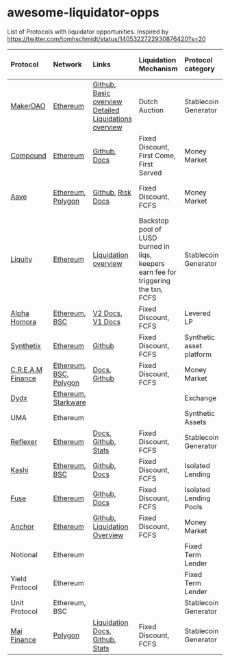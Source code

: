 # awesome-liquidator-opps


List of Protocols with liquidator opportunities. Inspired by https://twitter.com/tomhschmidt/status/1405322722930876420?s=20



| Protocol           | Network                  | Links   | Liquidation Mechanism  | Protocol category      |Liquidator Incentive|Keeper Capital Requirements|Reference Keeper Implementation|
|:-------------------|:------------------------ |:---------|:------|:-----------------------|:--------------------|:---------------------|:----------------------------------|
|[MakerDAO](https://makerdao.com/en/)|[Ethereum](https://ethereum.org/en/)|[Github](https://github.com/makerdao), [Basic overview](https://community-development.makerdao.com/en/learn/vaults/liquidation/) [Detailed Liquidations overview](https://docs.makerdao.com/smart-contract-modules/dog-and-clipper-detailed-documentation)|Dutch Auction|Stablecoin Generator|13%|Liq 2.0: None, Flashloanable ⚡|[Liq 2.0 Reference Keeper](https://github.com/makerdao/auction-demo-keeper)|
|[Compound](https://compound.finance/)|[Ethereum](https://ethereum.org/en/)|[Github](https://github.com/compound-finance/compound-protocol), [Docs](https://compound.finance/docs/comptroller#liquidation-incentive)|Fixed Discount, First Come, First Served|Money Market            |8% of borrower's collateral|Flashloanable ⚡||
|[Aave](https://aave.com/)|[Ethereum](https://ethereum.org/en/), [Polygon](https://polygon.technology/)|[Github](https://github.com/aave/protocol-v2), [Risk Docs](https://docs.aave.com/risk/asset-risk/risk-parameters)|Fixed Discount, FCFS|Money Market            |Variable depending on the asset|Flashloanable ⚡||
|[Liquity](https://liquity.fi/)|[Ethereum](https://ethereum.org/en/)|[Liquidation overview](https://docs.liquity.org/faq/stability-pool-and-liquidations)|Backstop pool of LUSD burned in liqs, keepers earn fee for triggering the txn, FCFS|Stablecoin Generator|200 LUSD + 0.5%|None, capital risk taken by backstop pool||
|[Alpha Homora](https://alphafinance.io)|[Ethereum](https://ethereum.org/en/), [BSC](https://www.binance.org/en/smartChain)|[V2 Docs](https://alphafinancelab.gitbook.io/alpha-homora-v2/liquidators/untitled#how-to-liquidate-a-position-and-earn-bounty), [V1 Docs](https://alphafinancelab.gitbook.io/alpha-homora/what-is-alpha-homora)|Fixed Discount, FCFS|Levered LP|5%|?||
|[Synthetix](https://synthetix.io/)|[Ethereum](https://ethereum.org/en/)|[Github](https://github.com/Synthetixio/synthetix)|Fixed Discount, FCFS|Synthetic asset platform|10%, 3 day liq delay|?||
|[C.R.E.A.M Finance](https://cream.finance/)|[Ethereum](https://ethereum.org/en/), [BSC](https://www.binance.org/en/smartChain), [Polygon](https://polygon.technology/)|[Docs](https://docs.cream.finance/developer/crtokens#liquidate-borrow), [Github](https://github.com/CreamFi/compound-protocol)|Fixed Discount, FCFS|Money Market|[8%](https://etherscan.io/readContract?m=normal&a=0x3d5BC3c8d13dcB8bF317092d84783c2697AE9258&v=0x4b147984b0314260fda782a7f508749df4e5a083#readCollapse29)|Flashloanable ⚡||
|[Dydx](https://dydx.exchange/)|[Ethereum](https://ethereum.org/en/), [Starkware](https://starkware.co/product/starkex/)|          |       |Exchange                |||
|UMA                 |Ethereum                  |          |       |Synthetic Assets        |||
|[Reflexer](https://reflexer.finance/)|[Ethereum](https://ethereum.org/en/)|[Docs](https://docs.reflexer.finance/), [Github](https://github.com/reflexer-labs/geb), [Stats](https://stats.reflexer.finance/)|Fixed Discount, FCFS|Stablecoin Generator|12%|Flashloanable ⚡|[Geb Auction Keeper](https://github.com/reflexer-labs/auction-keeper)|
|[Kashi](https://github.com/sushiswap/kashi-lending)|[Ethereum](https://ethereum.org/en/), [BSC](https://www.binance.org/en/smartChain)|[Github](https://github.com/sushiswap/kashi-lending), [Docs](https://docs.sushi.com/products/kashi-lending)|Fixed Discount, FCFS|Isolated Lending|12%|?||
|[Fuse](https://app.rari.capital/fuse/)|[Ethereum](https://ethereum.org/en/)|[Github](https://github.com/Rari-Capital/compound-protocol), [Docs](https://docs.rari.capital/fuse/#liquidate-borrow)|Fixed Discount, FCFS|Isolated Lending Pools|Variable across pools|Flashloanable ⚡|[Fuse Liquidator](https://github.com/Rari-Capital/fuse-liquidator-bot)|
|[Anchor](https://inverse.finance/banking)      |[Ethereum](https://ethereum.org/en/)|[Github](https://github.com/InverseFinance/anchor), [Liquidation Overview](https://docs.inverse.finance/user-guides/anchor-lending-and-borrowing/liquidations)|Fixed Discount, FCFS|Money Market|13%|Flashloanable ⚡||
|Notional            |Ethereum                  |          |       |Fixed Term Lender       ||||
|Yield Protocol      |Ethereum                  |          |       |Fixed Term Lender       ||||
|Unit Protocol       |Ethereum, BSC             |          |       |Stablecoin Generator    ||||
|[Mai Finance](https://www.mai.finance/)|[Polygon](https://polygon.technology/)|[Liquidation Docs](https://docs.mai.finance/liquidation), [Github](https://github.com/0xlaozi/qidao), [Stats](https://app.mai.finance/analytics)|Fixed Discount, FCFS|Stablecoin Generator|10%|?||